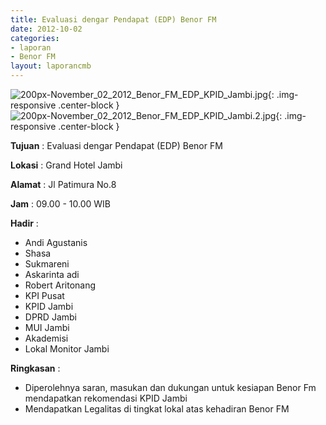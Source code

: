```yaml
---
title: Evaluasi dengar Pendapat (EDP) Benor FM
date: 2012-10-02
categories:
- laporan
- Benor FM
layout: laporancmb
---
```

	
![200px-November_02_2012_Benor_FM_EDP_KPID_Jambi.jpg](/uploads/200px-November_02_2012_Benor_FM_EDP_KPID_Jambi.jpg){: .img-responsive .center-block }	
![200px-November_02_2012_Benor_FM_EDP_KPID_Jambi.2.jpg](/uploads/200px-November_02_2012_Benor_FM_EDP_KPID_Jambi.2.jpg){: .img-responsive .center-block }	
	
**Tujuan** :	Evaluasi dengar Pendapat (EDP) Benor FM
	
**Lokasi** :	Grand Hotel Jambi

**Alamat** : 	Jl Patimura No.8
	
**Jam** :	09.00 - 10.00 WIB
	
**Hadir** :	
*	Andi Agustanis
*	Shasa
*	Sukmareni
*	Askarinta adi
*	Robert Aritonang
*	KPI Pusat
*	KPID Jambi
*	DPRD Jambi
*	MUI Jambi
*	Akademisi
*	Lokal Monitor Jambi

**Ringkasan** :	
*	Diperolehnya saran, masukan dan dukungan untuk kesiapan Benor Fm mendapatkan rekomendasi KPID Jambi
*	Mendapatkan Legalitas di tingkat lokal atas kehadiran Benor FM
